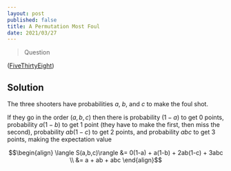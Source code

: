 ```yaml
---
layout: post
published: false
title: A Permutation Most Foul
date: 2021/03/27
---
```


>Question

<!--more-->

([FiveThirtyEight](URL))

## Solution

The three shooters have probabilities $a,$ $b,$ and $c$ to make the foul shot. 

If they go in the order $(a,b,c)$ then there is probability $(1-a)$ to get $0$ points, probability $a(1-b)$ to get $1$ point (they have to make the first, then miss the second), probability $ab(1-c)$ to get $2$ points, and probability $abc$ to get $3$ points, making the expectation value

$$\begin{align}
  \langle S(a,b,c)\rangle &= 0(1-a) + a(1-b) + 2ab(1-c) + 3abc \\
     &= a + ab + abc
\end{align}$$



<br>
